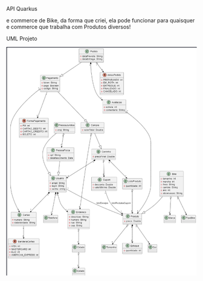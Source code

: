 API Quarkus

e commerce de Bike, da forma que criei, ela pode funcionar 
para quaisquer e commerce que trabalha com Produtos diversos!

UML Projeto

![alt text](src/main/resources/img/uml-BikeShop.png)